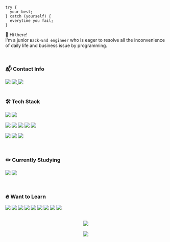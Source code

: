 ```JSX
try {
  your best;
} catch (yourself) {
  everytime you fail;
}
```

👋 Hi there!   
I'm a junior `Back-End engineer` who is eager to resolve all the inconvenience of daily life and business issue by programming.   

<br/>

### <p>📬 Contact Info</p>
<div>
<img src="https://img.shields.io/badge/skyup9393@gmail.com-EA4335?style=flat-square&logo=Gmail&logoColor=white"/>
<a href="https://mingibaekend.notion.site/MINGI-s-TIL-Dev-Blog-c2c10c752e7a42c690d9e1d76bc7a5bf">
  <img src="https://img.shields.io/badge/Blog-333333?style=flat-square&logo=Notion&logoColor=white"/>
</a>
<a href="https://www.linkedin.com/in/baekend/" target="_blank">
  <img src="https://img.shields.io/badge/LinkedIn-0A66C2?style=flat-square&logo=LinkedIn&logoColor=white"/>
</a>
</div>

<br/>

### <p>🛠 Tech Stack</p>

<img src="https://img.shields.io/badge/Javascript-F7DF1E?style=flat-square&logo=Javascript&logoColor=white"/> <img src="https://img.shields.io/badge/Typescript-3178C6?style=flat-square&logo=Typescript&logoColor=white"/>   

<img src="https://img.shields.io/badge/Node.js-339933?style=flat-square&logo=Node.js&logoColor=white"/> <img src="https://img.shields.io/badge/Express-000000?style=flat-square&logo=Express&logoColor=white"/> <img src="https://img.shields.io/badge/NestJS-E0234E?style=flat-square&logo=NestJS&logoColor=white"/> <img src="https://img.shields.io/badge/Sequelize-52B0E7?style=flat-square&logo=Sequelize&logoColor=white"/> <img src="https://img.shields.io/badge/MySQL-4479A1?style=flat-square&logo=MySQL&logoColor=white"/>

<img src="https://img.shields.io/badge/Git-F05032?style=flat-square&logo=Git&logoColor=white"/> <img src="https://img.shields.io/badge/Swagger-85EA2D?style=flat-square&logo=Swagger&logoColor=white"/> <img src="https://img.shields.io/badge/AWS-232F3E?style=flat-square&logo=Amazon AWS&logoColor=white"/>

<br/>

### <p> ✏️  Currently Studying</p>

<img src="https://img.shields.io/badge/Docker-2496ED?style=flat-square&logo=Docker&logoColor=white"/> <img src="https://img.shields.io/badge/Python-3776AB?style=flat-square&logo=Python&logoColor=white"/>

<br/>

### <p>🔥 Want to Learn</p>

<img src="https://img.shields.io/badge/Flask-000000?style=flat-square&logo=Flask&logoColor=white"/> <img src="https://img.shields.io/badge/FastAPI-009688?style=flat-square&logo=FastAPI&logoColor=white"/> <img src="https://img.shields.io/badge/Django-092E20?style=flat-square&logo=Django&logoColor=white"/> <img src="https://img.shields.io/badge/MongoDB-47A248?style=flat-square&logo=MongoDB&logoColor=white"/> <img src="https://img.shields.io/badge/Redis-DC382D?style=flat-square&logo=Redis&logoColor=white"/> <img src="https://img.shields.io/badge/Kubernetes-326CE5?style=flat-square&logo=Kubernetes&logoColor=white"/> <img src="https://img.shields.io/badge/Jenkins-D24939?style=flat-square&logo=Jenkins&logoColor=white"/> <img src="https://img.shields.io/badge/Kafka-231F20?style=flat-square&logo=Apache Kafka&logoColor=white"/> <img src="https://img.shields.io/badge/RabbitMQ-FF6600?style=flat-square&logo=RabbitMQ&logoColor=white"/> 

<br/>

<div align="center">
 <img src="https://github-readme-stats.vercel.app/api?username=alsrlqor1007&show_icons=true&theme=aura_dark" />
</div>

<br/>

<div align="center">
<a href="https://hits.seeyoufarm.com"><img src="https://hits.seeyoufarm.com/api/count/incr/badge.svg?url=https%3A%2F%2Fgithub.com%2Falsrlqor1007&count_bg=%23C430C8&title_bg=%23878585&icon=verizon.svg&icon_color=%23E7E7E7&title=hits&edge_flat=false"/></a>
</ div>

